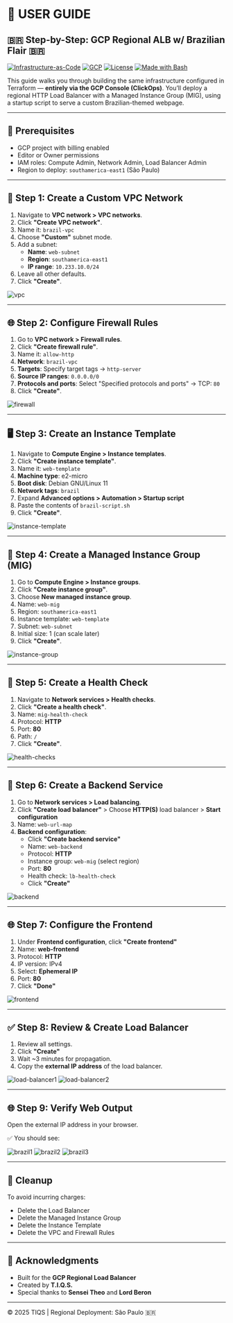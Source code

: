 # 🧭 USER GUIDE

## 🇧🇷 Step-by-Step: GCP Regional ALB w/ Brazilian Flair 🇧🇷

[![Infrastructure-as-Code](https://img.shields.io/badge/IaC-Terraform-blueviolet)](https://www.terraform.io/)
[![GCP](https://img.shields.io/badge/Cloud-Google%20Cloud-blue)](https://cloud.google.com/)
[![License](https://img.shields.io/badge/license-MIT-green)](./LICENSE)
[![Made with Bash](https://img.shields.io/badge/script-Bash-lightgrey)](./Brazil-Script.sh)

This guide walks you through building the same infrastructure configured in Terraform — **entirely via the GCP Console (ClickOps)**. You’ll deploy a regional HTTP Load Balancer with a Managed Instance Group (MIG), using a startup script to serve a custom Brazilian-themed webpage.

---

## 📌 Prerequisites

- GCP project with billing enabled
- Editor or Owner permissions
- IAM roles: Compute Admin, Network Admin, Load Balancer Admin
- Region to deploy: `southamerica-east1` (São Paulo)

---

## 🧱 Step 1: Create a Custom VPC Network

1. Navigate to **VPC network > VPC networks**.
2. Click **"Create VPC network"**.
3. Name it: `brazil-vpc`
4. Choose **"Custom"** subnet mode.
5. Add a subnet:
   - **Name**: `web-subnet`
   - **Region**: `southamerica-east1`
   - **IP range**: `10.233.10.0/24`
6. Leave all other defaults.
7. Click **"Create"**.

![vpc](/Screenshots/vpc.jpg)

---

## 🌐 Step 2: Configure Firewall Rules

1. Go to **VPC network > Firewall rules**.
2. Click **"Create firewall rule"**.
3. Name it: `allow-http`
4. **Network**: `brazil-vpc`
5. **Targets**: Specify target tags → `http-server`
6. **Source IP ranges**: `0.0.0.0/0`
7. **Protocols and ports**: Select "Specified protocols and ports" → TCP: `80`
8. Click **"Create"**.

![firewall](/Screenshots/firewall.jpg)

---

## 🖥️ Step 3: Create an Instance Template

1. Navigate to **Compute Engine > Instance templates**.
2. Click **"Create instance template"**.
3. Name it: `web-template`
4. **Machine type**: e2-micro
5. **Boot disk**: Debian GNU/Linux 11
6. **Network tags**: `brazil`
7. Expand **Advanced options > Automation > Startup script**
8. Paste the contents of `brazil-script.sh`
9. Click **"Create"**.

![instance-template](/Screenshots/instance-template.jpg)

---

## 👥 Step 4: Create a Managed Instance Group (MIG)

1. Go to **Compute Engine > Instance groups**.
2. Click **"Create instance group"**.
3. Choose **New managed instance group**.
4. Name: `web-mig`
5. Region: `southamerica-east1`
6. Instance template: `web-template`
7. Subnet: `web-subnet`
8. Initial size: 1 (can scale later)
9. Click **"Create"**.

![instance-group](/Screenshots/instance-group.jpg)

---

## 💓 Step 5: Create a Health Check

1. Navigate to **Network services > Health checks**.
2. Click **"Create a health check"**.
3. Name: `mig-health-check`
4. Protocol: **HTTP**
5. Port: **80**
6. Path: `/`
7. Click **"Create"**.

![health-checks](/Screenshots/health-checks.jpg)

---

## 🔁 Step 6: Create a Backend Service

1. Go to **Network services > Load balancing**.
2. Click **"Create load balancer"** > Choose **HTTP(S)** load balancer > **Start configuration**
3. Name: `web-url-map`
4. **Backend configuration**:
   - Click **"Create backend service"**
   - Name: `web-backend`
   - Protocol: **HTTP**
   - Instance group: `web-mig` (select region)
   - Port: **80**
   - Health check: `lb-health-check`
   - Click **"Create"**

![backend](/Screenshots/backend.jpg)

---

## 🌐 Step 7: Configure the Frontend

1. Under **Frontend configuration**, click **"Create frontend"**
2. Name: **web-frontend**
3. Protocol: **HTTP**
4. IP version: IPv4
5. Select: **Ephemeral IP**
6. Port: **80**
7. Click **"Done"**

![frontend](/Screenshots/frontend.jpg)

---

## ✅ Step 8: Review & Create Load Balancer

1. Review all settings.
2. Click **"Create"**
3. Wait ~3 minutes for propagation.
4. Copy the **external IP address** of the load balancer.

![load-balancer1](/Screenshots/load-balancer1.jpg)
![load-balancer2](/Screenshots/load-balancer2.jpg)

---

## 🌐 Step 9: Verify Web Output

Open the external IP address in your browser.

✅ You should see:

![brazil1](/Screenshots/brazil1.jpg)
![brazil2](/Screenshots/brazil2.jpg)
![brazil3](/Screenshots/brazil3.jpg)

---

## 🧹 Cleanup

To avoid incurring charges:

- Delete the Load Balancer
- Delete the Managed Instance Group
- Delete the Instance Template
- Delete the VPC and Firewall Rules

---

## 🙌 Acknowledgments

- Built for the **GCP Regional Load Balancer**
- Created by **T.I.Q.S.**
- Special thanks to **Sensei Theo** and **Lord Beron**

---

© 2025 TIQS | Regional Deployment: São Paulo 🇧🇷
